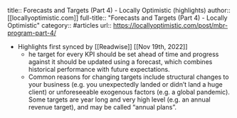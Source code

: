 title:: Forecasts and Targets (Part 4) - Locally Optimistic (highlights)
author:: [[locallyoptimistic.com]]
full-title:: "Forecasts and Targets (Part 4) - Locally Optimistic"
category:: #articles
url:: https://locallyoptimistic.com/post/mbr-program-part-4/

- Highlights first synced by [[Readwise]] [[Nov 19th, 2022]]
	- he target for every KPI should be set ahead of time and progress against it should be updated using a forecast, which combines historical performance with future expectations.
	- Common reasons for changing targets include structural changes to your business (e.g. you unexpectedly landed or didn’t land a huge client) or unforeseeable exogenous factors (e.g. a global pandemic). Some targets are year long and very high level (e.g. an annual revenue target), and may be called “annual plans”.
